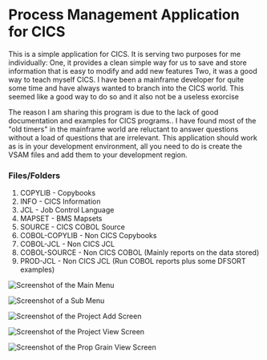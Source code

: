# Process Management Application for CICS
This is a simple application for CICS. It is serving two purposes for me individually: 
One, it provides a clean simple way for us to save and store information that is easy to modify and add new features
Two, it was a good way to teach myself CICS. I have been a mainframe developer for quite some time and have always
wanted to branch into the CICS world. This seemed like a good way to do so and it also not be a useless exorcise

The reason I am sharing this program is due to the lack of good documentation and examples for CICS programs..
I have found most of the "old timers" in the mainframe world are reluctant to answer questions without a load
of questions that are irrelevant. This application should work as is in your development environment, all you
need to do is create the VSAM files and add them to your development region. 

### Files/Folders
1. COPYLIB - Copybooks
2. INFO - CICS Information
3. JCL - Job Control Language
4. MAPSET - BMS Mapsets
5. SOURCE - CICS COBOL Source
6. COBOL-COPYLIB - Non CICS Copybooks
7. COBOL-JCL - Non CICS JCL
8. COBOL-SOURCE - Non CICS COBOL (Mainly reports on the data stored)
9. PROD-JCL - Non CICS JCL (Run COBOL reports plus some DFSORT examples)

![Screenshot of the Main Menu](https://raw.githubusercontent.com/Haynie-Research-and-Development/process-management/master/SCREENSHOTS/main_menu.png)

![Screenshot of a Sub Menu](https://raw.githubusercontent.com/Haynie-Research-and-Development/process-management/master/SCREENSHOTS/project_menu.png)

![Screenshot of the Project Add Screen](https://raw.githubusercontent.com/Haynie-Research-and-Development/process-management/master/SCREENSHOTS/project_add.png)

![Screenshot of the Project View Screen](https://raw.githubusercontent.com/Haynie-Research-and-Development/process-management/master/SCREENSHOTS/project_view.png)

![Screenshot of the Prop Grain View Screen](https://raw.githubusercontent.com/Haynie-Research-and-Development/process-management/master/SCREENSHOTS/prop_grain_view.png)
